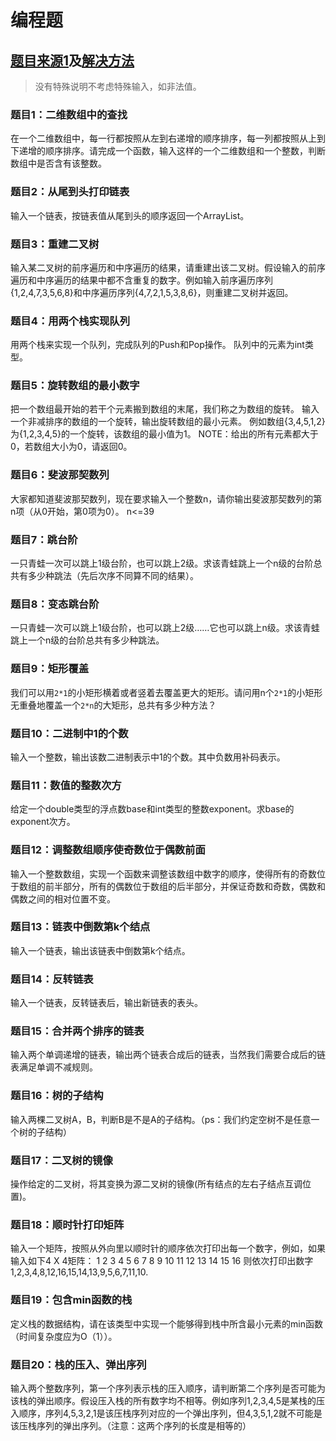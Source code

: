 # 编程题

## [题目来源1](https://www.nowcoder.com/ta/coding-interviews)及[解决方法](https://github.com/scyking/subject/blob/master/src/jzoffer/)

> 没有特殊说明不考虑特殊输入，如非法值。

### 题目1：二维数组中的查找
在一个二维数组中，每一行都按照从左到右递增的顺序排序，每一列都按照从上到下递增的顺序排序。请完成一个函数，输入这样的一个二维数组和一个整数，判断数组中是否含有该整数。

### 题目2：从尾到头打印链表
输入一个链表，按链表值从尾到头的顺序返回一个ArrayList。

### 题目3：重建二叉树
输入某二叉树的前序遍历和中序遍历的结果，请重建出该二叉树。假设输入的前序遍历和中序遍历的结果中都不含重复的数字。例如输入前序遍历序列{1,2,4,7,3,5,6,8}和中序遍历序列{4,7,2,1,5,3,8,6}，则重建二叉树并返回。

### 题目4：用两个栈实现队列
用两个栈来实现一个队列，完成队列的Push和Pop操作。 队列中的元素为int类型。

### 题目5：旋转数组的最小数字
把一个数组最开始的若干个元素搬到数组的末尾，我们称之为数组的旋转。 输入一个非减排序的数组的一个旋转，输出旋转数组的最小元素。 例如数组{3,4,5,1,2}为{1,2,3,4,5}的一个旋转，该数组的最小值为1。 NOTE：给出的所有元素都大于0，若数组大小为0，请返回0。

### 题目6：斐波那契数列
大家都知道斐波那契数列，现在要求输入一个整数n，请你输出斐波那契数列的第n项（从0开始，第0项为0）。
n<=39

### 题目7：跳台阶
一只青蛙一次可以跳上1级台阶，也可以跳上2级。求该青蛙跳上一个n级的台阶总共有多少种跳法（先后次序不同算不同的结果）。

### 题目8：变态跳台阶
一只青蛙一次可以跳上1级台阶，也可以跳上2级……它也可以跳上n级。求该青蛙跳上一个n级的台阶总共有多少种跳法。

### 题目9：矩形覆盖
我们可以用`2*1`的小矩形横着或者竖着去覆盖更大的矩形。请问用n个`2*1`的小矩形无重叠地覆盖一个`2*n`的大矩形，总共有多少种方法？

### 题目10：二进制中1的个数
输入一个整数，输出该数二进制表示中1的个数。其中负数用补码表示。

### 题目11：数值的整数次方
给定一个double类型的浮点数base和int类型的整数exponent。求base的exponent次方。

### 题目12：调整数组顺序使奇数位于偶数前面
输入一个整数数组，实现一个函数来调整该数组中数字的顺序，使得所有的奇数位于数组的前半部分，所有的偶数位于数组的后半部分，并保证奇数和奇数，偶数和偶数之间的相对位置不变。

### 题目13：链表中倒数第k个结点
输入一个链表，输出该链表中倒数第k个结点。

### 题目14：反转链表
输入一个链表，反转链表后，输出新链表的表头。

### 题目15：合并两个排序的链表
输入两个单调递增的链表，输出两个链表合成后的链表，当然我们需要合成后的链表满足单调不减规则。

### 题目16：树的子结构
输入两棵二叉树A，B，判断B是不是A的子结构。（ps：我们约定空树不是任意一个树的子结构）

### 题目17：二叉树的镜像
操作给定的二叉树，将其变换为源二叉树的镜像(所有结点的左右子结点互调位置)。

### 题目18：顺时针打印矩阵
输入一个矩阵，按照从外向里以顺时针的顺序依次打印出每一个数字，例如，如果输入如下4 X 4矩阵： 1 2 3 4 5 6 7 8 9 10 11 12 13 14 15 16 则依次打印出数字1,2,3,4,8,12,16,15,14,13,9,5,6,7,11,10.

### 题目19：包含min函数的栈
定义栈的数据结构，请在该类型中实现一个能够得到栈中所含最小元素的min函数（时间复杂度应为O（1））。

### 题目20：栈的压入、弹出序列
输入两个整数序列，第一个序列表示栈的压入顺序，请判断第二个序列是否可能为该栈的弹出顺序。假设压入栈的所有数字均不相等。例如序列1,2,3,4,5是某栈的压入顺序，序列4,5,3,2,1是该压栈序列对应的一个弹出序列，但4,3,5,1,2就不可能是该压栈序列的弹出序列。（注意：这两个序列的长度是相等的）










